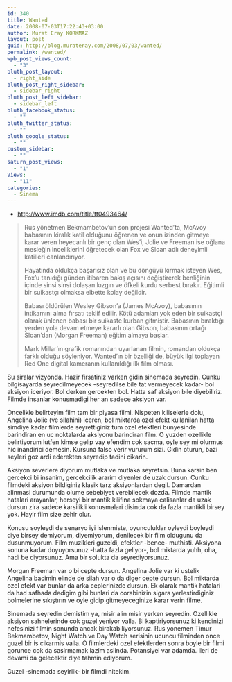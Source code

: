 ```yaml
---
id: 340
title: Wanted
date: 2008-07-03T17:22:43+03:00
author: Murat Eray KORKMAZ
layout: post
guid: http://blog.murateray.com/2008/07/03/wanted/
permalink: /wanted/
wpb_post_views_count:
  - "3"
bluth_post_layout:
  - right_side
bluth_post_right_sidebar:
  - sidebar_right
bluth_post_left_sidebar:
  - sidebar_left
bluth_facebook_status:
  - ""
bluth_twitter_status:
  - ""
bluth_google_status:
  - ""
custom_sidebar:
  - ""
saturn_post_views:
  - "1"
Views:
  - "11"
categories:
  - Sinema
---
```

  * <a href="http://www.imdb.com/title/tt0493464/" target="_blank">http://www.imdb.com/title/tt0493464/</a>

> Rus yönetmen Bekmambetov&#8217;un son projesi Wanted&#8217;ta, McAvoy babasının kiralık katil olduğunu öğrenen ve onun izinden gitmeye karar veren heyecanlı bir genç olan Wes&#8217;i, Jolie ve Freeman ise oğlana mesleğin inceliklerini öğretecek olan Fox ve Sloan adlı deneyimli katilleri canlandırıyor.
> 
> Hayatında oldukça başarısız olan ve bu döngüyü kırmak isteyen Wes, Fox&#8217;u tanıdığı günden itibaren bakış açısını değiştirerek benliğinin içinde sinsi sinsi dolaşan kızgın ve öfkeli kurdu serbest bırakır. Eğitimli bir suikastçı olmaksa elbette kolay değildir.
> 
> Babası öldürülen Wesley Gibson’a (James McAvoy), babasının intikamını alma fırsatı teklif edilir. Kötü adamları yok eden bir suikastçi olarak ünlenen babası bir suikaste kurban gitmiştir. Babasının bıraktığı yerden yola devam etmeye kararlı olan Gibson, babasının ortağı Sloan’dan (Morgan Freeman) eğitim almaya başlar.
> 
> Mark Millar&#8217;ın grafik romanından uyarlanan filmin, romandan oldukça farklı olduğu söyleniyor. Wanted’ın bir özelliği de, büyük ilgi toplayan Red One digital kameranın kullanıldığı ilk film olması.

Su siralar vizyonda. Hazir firsatiniz varken gidin sinemada seyredin. Cunku bilgisayarda seyredilmeyecek -seyredilse bile tat vermeyecek kadar- bol aksiyon iceriyor. Bol derken gercekten bol. Hatta saf aksiyon bile diyebiliriz. Filmde insanlar konusmadigi her an sadece aksiyon var.

Oncelikle belirteyim film tam bir piyasa filmi. Nispeten kiliselerle dolu, Angelina Jolie (ve silahini) iceren, bol miktarda ozel efekt kullanilan hatta simdiye kadar filmlerde seyrettiginiz tum ozel efektleri bunyesinde barindiran en uc noktalarda aksiyonu barindiran film. O yuzden ozellikle belirtiyorum lutfen kimse gelip vay efendim cok sacma, oyle sey mi olurmus hic inandirici demesin. Kursuna falso verir vururum sizi. Gidin oturun, bazi seyleri goz ardi ederekten seyredip tadini cikarin.

Aksiyon severlere diyorum mutlaka ve mutlaka seyretsin. Buna karsin ben gercekci bi insanim, gercekcilik ararim diyenler de uzak dursun. Cunku filmdeki aksiyon bildiginiz klasik tarz aksiyonlardan degil. Damardan alinmasi durumunda olume sebebiyet verebilecek dozda. Filmde mantik hatalari arayanlar, herseyi bir mantik kilifina sokmaya calisanlar da uzak dursun zira sadece karsilikli konusmalari disinda cok da fazla mantikli birsey yok. Hayir film size zehir olur.

Konusu soyleydi de senaryo iyi islenmiste, oyunculuklar oyleydi boyleydi diye birsey demiyorum, diyemiyorum, denilecek bir film oldugunu da dusunmuyorum. Film muzikleri guzeldi, efektler -bence- muthisti. Aksiyona sonuna kadar doyuyorsunuz -hatta fazla geliyor-, bol miktarda yuhh, oha, hadi be diyorsunuz. Ama bir solukta da seyrediyorsunuz.

Morgan Freeman var o bi cepte dursun. Angelina Jolie var ki ustelik Angelina bacimin elinde de silah var o da diger cepte dursun. Bol miktarda ozel efekt var bunlar da arka ceplerinizde dursun. Ek olarak mantik hatalari da had safhada dedigim gibi bunlari da corabinizin sigara yerlestirdiginiz bolmelerine sıkıştırın ve oyle gidip gitmeyeceginize karar verin filme.

Sinemada seyredin demistim ya, misir alin misir yerken seyredin. Ozellikle aksiyon sahnelerinde cok guzel yeniyor valla. Bi kaptiriyorsunuz ki kendinizi nefesinizi filmin sonunda ancak birakabiliyorsunuz. Rus yonemen Timur Bekmambetov, Night Watch ve Day Watch serisinin ucuncu filminden once guzel bir is cikarmis valla. O filmlerdeki ozel efektlerden sonra boyle bir filmi gorunce cok da sasirmamak lazim aslinda. Potansiyel var adamda. Ileri de devami da gelecektir diye tahmin ediyorum.

Guzel -sinemada seyirlik- bir filmdi nitekim.